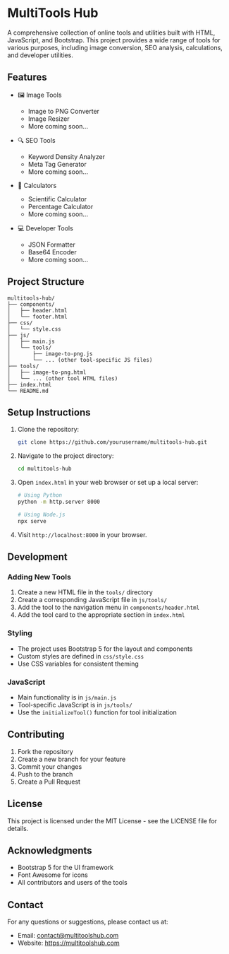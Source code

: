 # MultiTools Hub

A comprehensive collection of online tools and utilities built with HTML, JavaScript, and Bootstrap. This project provides a wide range of tools for various purposes, including image conversion, SEO analysis, calculations, and developer utilities.

## Features

- 🖼️ Image Tools
  - Image to PNG Converter
  - Image Resizer
  - More coming soon...

- 🔍 SEO Tools
  - Keyword Density Analyzer
  - Meta Tag Generator
  - More coming soon...

- 🧮 Calculators
  - Scientific Calculator
  - Percentage Calculator
  - More coming soon...

- 💻 Developer Tools
  - JSON Formatter
  - Base64 Encoder
  - More coming soon...

## Project Structure

```
multitools-hub/
├── components/
│   ├── header.html
│   └── footer.html
├── css/
│   └── style.css
├── js/
│   ├── main.js
│   └── tools/
│       ├── image-to-png.js
│       └── ... (other tool-specific JS files)
├── tools/
│   ├── image-to-png.html
│   └── ... (other tool HTML files)
├── index.html
└── README.md
```

## Setup Instructions

1. Clone the repository:
   ```bash
   git clone https://github.com/yourusername/multitools-hub.git
   ```

2. Navigate to the project directory:
   ```bash
   cd multitools-hub
   ```

3. Open `index.html` in your web browser or set up a local server:
   ```bash
   # Using Python
   python -m http.server 8000
   
   # Using Node.js
   npx serve
   ```

4. Visit `http://localhost:8000` in your browser.

## Development

### Adding New Tools

1. Create a new HTML file in the `tools/` directory
2. Create a corresponding JavaScript file in `js/tools/`
3. Add the tool to the navigation menu in `components/header.html`
4. Add the tool card to the appropriate section in `index.html`

### Styling

- The project uses Bootstrap 5 for the layout and components
- Custom styles are defined in `css/style.css`
- Use CSS variables for consistent theming

### JavaScript

- Main functionality is in `js/main.js`
- Tool-specific JavaScript is in `js/tools/`
- Use the `initializeTool()` function for tool initialization

## Contributing

1. Fork the repository
2. Create a new branch for your feature
3. Commit your changes
4. Push to the branch
5. Create a Pull Request

## License

This project is licensed under the MIT License - see the LICENSE file for details.

## Acknowledgments

- Bootstrap 5 for the UI framework
- Font Awesome for icons
- All contributors and users of the tools

## Contact

For any questions or suggestions, please contact us at:
- Email: contact@multitoolshub.com
- Website: https://multitoolshub.com 